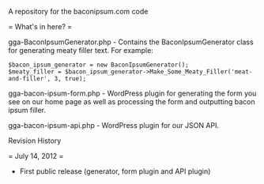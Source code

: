 A repository for the baconipsum.com code 

= What's in here? =

gga-BaconIpsumGenerator.php - Contains the BaconIpsumGenerator class for generating meaty filler text.  For example:

	$bacon_ipsum_generator = new BaconIpsumGenerator();
	$meaty_filler = $bacon_ipsum_generator->Make_Some_Meaty_Filler('meat-and-filler', 3, true);


gga-bacon-ipsum-form.php - WordPress plugin for generating the form you see on our home page as well as processing the form and outputting bacon ipsum filler.

gga-bacon-ipsum-api.php - WordPress plugin for our JSON API.



Revision History

= July 14, 2012 = 
* First public release (generator, form plugin and API plugin)

